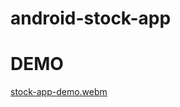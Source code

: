 # android-stock-app


# DEMO

[stock-app-demo.webm](https://user-images.githubusercontent.com/58876071/180261795-6590f1fe-d66a-4fdd-b31d-9ddfe3e4a064.webm)
